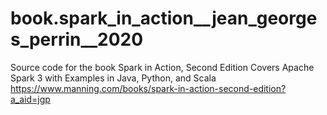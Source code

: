 # book.spark_in_action__jean_georges_perrin__2020
Source code for the book Spark in Action, Second Edition Covers Apache Spark 3 with Examples in Java, Python, and Scala  https://www.manning.com/books/spark-in-action-second-edition?a_aid=jgp
